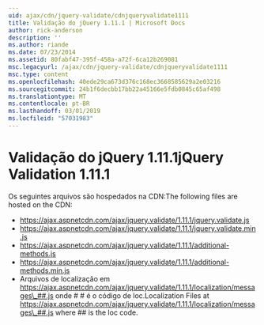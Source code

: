 ```yaml
---
uid: ajax/cdn/jquery-validate/cdnjqueryvalidate1111
title: Validação do jQuery 1.11.1 | Microsoft Docs
author: rick-anderson
description: ''
ms.author: riande
ms.date: 07/23/2014
ms.assetid: 80fabf47-395f-458a-a72f-6ca12b269081
msc.legacyurl: /ajax/cdn/jquery-validate/cdnjqueryvalidate1111
msc.type: content
ms.openlocfilehash: 40ede29ca673d376c168ec3668585629a2e03216
ms.sourcegitcommit: 24b1f6decbb17bb22a45166e5fdb0845c65af498
ms.translationtype: MT
ms.contentlocale: pt-BR
ms.lasthandoff: 03/01/2019
ms.locfileid: "57031983"
---
```

<a name="jquery-validation-1111"></a><span data-ttu-id="0eec3-102">Validação do jQuery 1.11.1</span><span class="sxs-lookup"><span data-stu-id="0eec3-102">jQuery Validation 1.11.1</span></span>
====================
<span data-ttu-id="0eec3-103">Os seguintes arquivos são hospedados na CDN:</span><span class="sxs-lookup"><span data-stu-id="0eec3-103">The following files are hosted on the CDN:</span></span>

- https://ajax.aspnetcdn.com/ajax/jquery.validate/1.11.1/jquery.validate.js
- https://ajax.aspnetcdn.com/ajax/jquery.validate/1.11.1/jquery.validate.min.js
- https://ajax.aspnetcdn.com/ajax/jquery.validate/1.11.1/additional-methods.js
- https://ajax.aspnetcdn.com/ajax/jquery.validate/1.11.1/additional-methods.min.js
- <span data-ttu-id="0eec3-104">Arquivos de localização em https://ajax.aspnetcdn.com/ajax/jquery.validate/1.11.1/localization/messages\_##.js onde # # é o código de loc.</span><span class="sxs-lookup"><span data-stu-id="0eec3-104">Localization Files at https://ajax.aspnetcdn.com/ajax/jquery.validate/1.11.1/localization/messages\_##.js where ## is the loc code.</span></span>
